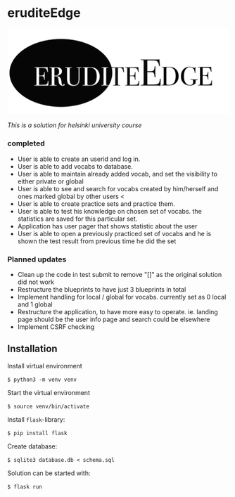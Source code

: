 # eruditeEdge
![erudite Edge gives you a tool for getting your vocab skills sharpened](static/Eelogo.jpg)

*This is a solution for helsinki university course*
### completed 
- User is able to create an userid and log in. 
- User is able to add vocabs to database. 
- User is able to maintain already added vocab, and set the visibility to either private or global 
- User is able to see and search for vocabs created by him/herself and ones marked global by other users <
- User is able to create practice sets and practice them.  
- User is able to test his knowledge on chosen set of vocabs. the statistics are saved for this particular set. 
- Application has user pager that shows statistic about the user
- User is able to open a previously practiced set of vocabs and he is shown the test result from previous time he did the set


### Planned updates
- Clean up the code in test submit to remove "[]" as the original solution did not work
- Restructure the blueprints to have just 3 blueprints in total
- Implement handling for local / global for vocabs. currently set as 0 local and 1 global
- Restructure the application, to have more easy to operate. ie. landing page should be the user info page and search could be elsewhere
- Implement CSRF checking





## Installation 

Install virtual environment
```
$ python3 -m venv venv
```
Start the virtual environment
```
$ source venv/bin/activate
```
Install `flask`-library:

```
$ pip install flask
```

Create database:

```
$ sqlite3 database.db < schema.sql

```

Solution can be started with:

```
$ flask run
```



